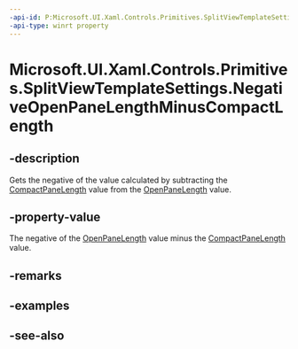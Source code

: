```yaml
---
-api-id: P:Microsoft.UI.Xaml.Controls.Primitives.SplitViewTemplateSettings.NegativeOpenPaneLengthMinusCompactLength
-api-type: winrt property
---
```


<!-- Property syntax
public double NegativeOpenPaneLengthMinusCompactLength { get; }
-->

# Microsoft.UI.Xaml.Controls.Primitives.SplitViewTemplateSettings.NegativeOpenPaneLengthMinusCompactLength

## -description
Gets the negative of the value calculated by subtracting the [CompactPaneLength](../microsoft.ui.xaml.controls/splitview_compactpanelength.md) value from the [OpenPaneLength](../microsoft.ui.xaml.controls/splitview_openpanelength.md) value.

## -property-value
The negative of the [OpenPaneLength](../microsoft.ui.xaml.controls/splitview_openpanelength.md) value minus the [CompactPaneLength](../microsoft.ui.xaml.controls/splitview_compactpanelength.md) value.

## -remarks

## -examples

## -see-also

